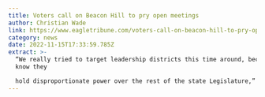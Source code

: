 ```yaml
---
title: Voters call on Beacon Hill to pry open meetings
author: Christian Wade
link: https://www.eagletribune.com/voters-call-on-beacon-hill-to-pry-open-meetings/article_8e189dba-6421-11ed-bfdd-9fbd26d78fd9.html
category: news
date: 2022-11-15T17:33:59.785Z
extract: >-
  “We really tried to target leadership districts this time around, because we
  know they

  hold disproportionate power over the rest of the state Legislature,” said Erin Leahy, Act on Mass’ executive director. “We don’t think that’s right, which is why we’re trying to change that system.” Leahy said advocates also targeted open House races to help win support for open meetings and legislative reforms among freshman lawmakers and their new constituencies. “We know there’s a lot of pressure from inside the building, once you get brought into that culture, to go along with leadership,” she said. “We want to set the tone before people even get into that office.”
---
```

